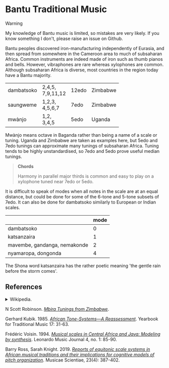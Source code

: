 # Bantu Traditional Music

> [!warning]
> My knowledge of Bantu music is limited, so mistakes are very likely. If you know something I don't, please raise an issue on Github.

Bantu peoples discovered iron-manufacturing independently of Eurasia, and then spread from somewhere in the Cameroon area to much of subsaharan Africa.
Common instruments are indeed made of iron such as thumb pianos and bells.
However, vibraphones are rare whereas xylophones are common.
Although subsaharan Africa is diverse, most countries in the region today have a Bantu majority.


<table>
<tr>
<td>dambatsoko </td><td>2,4,5, <br />7,9,11,12</td><td> 12edo</td><td> Zimbabwe </td>
</tr>
<tr>
<td>saungweme</td><td> 1,2,3, <br />4,5,6,7 </td><td> 7edo </td><td> Zimbabwe </td>
</tr>
<tr>
<td>mwànjo </td><td> 1,2, <br />3,4,5 </td><td> 5edo </td><td> Uganda </td>
</tr>
</table>

Mwànjo means octave in Baganda rather than being a name of a scale or tuning.
Uganda and Zimbabwe are taken as examples here, but 5edo and 7edo tunings can approximate many tunings of subsaharan Africa.
Tuning tends to be highly unstandardised, so 7edo and 5edo prove useful median tunings.

> **Chords**
>
> Harmony in parallel major thirds is common and easy to play on a xylophone tuned near 7edo or 5edo.

It is difficult to speak of modes when all notes in the scale are at an equal distance, but could be done for some of the 6-tone and 5-tone subsets of 7edo.
It can also be done for dambatsoko similarly to European or Indian scales.

|     | mode |
|-----|------|
|dambatsoko | 0 |
|katsanzaira| 1 |
|mavembe, gandanga, nemakonde | 2 |
|nyamaropa, dongonda | 4 |

The Shona word katsanzaira has the rather poetic meaning 'the gentle rain before the storm comes'.

## References

<details>
<summary>
Wikipedia.
</summary>

- *Mbira*. Section *[Tuning](https://en.wikipedia.org/w/index.php?title=Mbira&oldid=1230547573#Tuning)*
- *Baganda Music*. Section *[Musical Scale](https://en.wikipedia.org/w/index.php?title=Baganda_music&oldid=1224599545#Musical_scale)*

</details>

N Scott Robinson. *[Mbira Tunings from Zimbabwe](https://web.archive.org/web/20241222132237/http://www.nscottrobinson.com/mbiratunings.php)*.

Gerhard Kubik.
1985.
*[African Tone-Systems—A Reassessment](https://www.jstor.org/stable/pdf/768436.pdf?casa_token=UAbdhdYhDdUAAAAA:LgXuzWmoMIwnkZ64Bxlop17Qi-FNWFoNLgF-6whFitjzegBCbdrUAE8WAuNEMAHBDSY8pvj_hCncXAEFsDmdJToODfvh_x4qhUWI5quo6uCc8uhB_puF)*.
Yearbook for Traditional Music 17: 31-63.

Frédéric Voisin.
1994.
*[Musical scales in Central Africa and Java: Modeling by synthesis](https://www.jstor.org/stable/pdf/1513185.pdf?casa_token=_DdsP93WbjgAAAAA:hx-zC7X1p9kTu337KZWIJPgxU76inSg3HPrITfj8Bf70KnZNsQ-h-4DV3IqdMdH6QX37QuY2ddNYh-bWJO8SiORW4-yDZ7TzwcRnBr9XIqkbLfdWphTX)*.
Leonardo Music Journal 4, no. 1: 85-90.

Barry Ross, Sarah Knight.
2019.
*[Reports of equitonic scale systems in African musical traditions and their implications for cognitive models of pitch organization](https://doi.org/10.1177/1029864917736105)*.
Musicae Scientiae, 23(4): 387-402. 